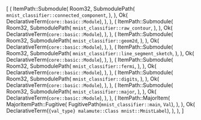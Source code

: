 [
    (
        ItemPath::Submodule(
            Room32,
            SubmodulePath(
                `mnist_classifier::connected_component`,
            ),
        ),
        Ok(
            DeclarativeTerm(`core::basic::Module`),
        ),
    ),
    (
        ItemPath::Submodule(
            Room32,
            SubmodulePath(
                `mnist_classifier::raw_contour`,
            ),
        ),
        Ok(
            DeclarativeTerm(`core::basic::Module`),
        ),
    ),
    (
        ItemPath::Submodule(
            Room32,
            SubmodulePath(
                `mnist_classifier::geom2d`,
            ),
        ),
        Ok(
            DeclarativeTerm(`core::basic::Module`),
        ),
    ),
    (
        ItemPath::Submodule(
            Room32,
            SubmodulePath(
                `mnist_classifier::line_segment_sketch`,
            ),
        ),
        Ok(
            DeclarativeTerm(`core::basic::Module`),
        ),
    ),
    (
        ItemPath::Submodule(
            Room32,
            SubmodulePath(
                `mnist_classifier::fermi`,
            ),
        ),
        Ok(
            DeclarativeTerm(`core::basic::Module`),
        ),
    ),
    (
        ItemPath::Submodule(
            Room32,
            SubmodulePath(
                `mnist_classifier::digits`,
            ),
        ),
        Ok(
            DeclarativeTerm(`core::basic::Module`),
        ),
    ),
    (
        ItemPath::Submodule(
            Room32,
            SubmodulePath(
                `mnist_classifier::major`,
            ),
        ),
        Ok(
            DeclarativeTerm(`core::basic::Module`),
        ),
    ),
    (
        ItemPath::MajorItem(
            MajorItemPath::Fugitive(
                FugitivePath(`mnist_classifier::main`, `Val`),
            ),
        ),
        Ok(
            DeclarativeTerm(`{val_type} malamute::Class mnist::MnistLabel`),
        ),
    ),
]